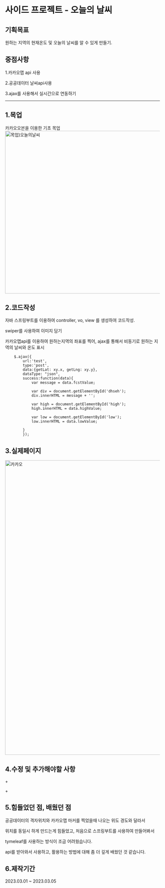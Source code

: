 # 사이드 프로젝트 - 오늘의 날씨

<h2>기획목표</h2>
원하는 지역의 현재온도 및 오늘의 날씨를 알 수 있게 만들기.

<h2>중점사항 </h2>

<p>1.카카오맵 api 사용
<p>2.공공데이터 날씨api사용
<p>3.ajax를 사용해서 실시간으로 연동하기

<hr>
<h2>1.목업</h2>
카카오오븐을 이용한  기초 목업
<img width="528" alt="목업)오늘의날씨" src="https://user-images.githubusercontent.com/100771092/223019902-1476ea52-eb55-4d3b-a937-0b61dfd26936.png">




<h2>2.코드작성</h2>
자바 스프링부트를 이용하여 controller, vo, view 를 생성하여 코드작성.
<p>swiper를 사용하여 이미지 담기
<p>카카오맵api를 이용하여 원하는지역의 좌표를 찍어, ajax를 통해서 비동기로 원하는 지역의 날씨와 온도 표시
<p>
	    
	    $.ajax({
            url:'test',
            type:'post',
            data:{getLat: xy.x, getLng: xy.y},
            dataType: "json",
            success:function(data){ 
            	var message = data.fcstValue;
            	
            	var div = document.getElementById('dhseh');
            	div.innerHTML = message + '';
            	
            	var high = document.getElementById('high');
            	high.innerHTML = data.highValue;
            	
            	var low = document.getElementById('low');
            	low.innerHTML = data.lowValue;
     
            }
			});
      
<p>
<h2>3.실제페이지</h2>
<img width="956" alt="카카오" src="https://user-images.githubusercontent.com/100771092/223019202-414f8568-00a3-405a-855c-eb8ffd0dcb33.png">

<h2>4.수정 및 추가해야할 사항</h2>
+
<p>+

<h2>5.힘들었던 점, 배웠던 점</h2>
<p>공공데이터의 격자위치와 카카오맵 마커를 찍었을때 나오는 위도 경도와 달라서
<p>위치를 동일시 하게 만드는게 힘들었고, 처음으로 스프링부트를 사용하여 만들어봐서
<p>tymeleaf를 사용하는 방식이 조금 어려웠습니다.
<p>api를 받아와서 사용하고, 활용하는 방법에 대해 좀 더 깊게 배웠던 것 같습니다. 
	
<h2>6.제작기간</h2>
2023.03.01 ~ 2023.03.05

